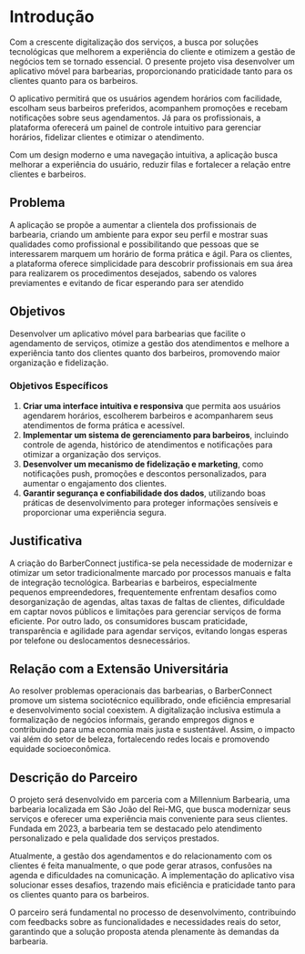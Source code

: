 # Introdução

Com a crescente digitalização dos serviços, a busca por soluções tecnológicas que melhorem a experiência do cliente e otimizem a gestão de negócios tem se tornado essencial. O presente projeto visa desenvolver um aplicativo móvel para barbearias, proporcionando praticidade tanto para os clientes quanto para os barbeiros.

O aplicativo permitirá que os usuários agendem horários com facilidade, escolham seus barbeiros preferidos, acompanhem promoções e recebam notificações sobre seus agendamentos. Já para os profissionais, a plataforma oferecerá um painel de controle intuitivo para gerenciar horários, fidelizar clientes e otimizar o atendimento.

Com um design moderno e uma navegação intuitiva, a aplicação busca melhorar a experiência do usuário, reduzir filas e fortalecer a relação entre clientes e barbeiros.

## Problema
A aplicação se propõe a aumentar a clientela dos profissionais de barbearia, criando um ambiente para expor seu perfil e mostrar suas qualidades como profissional e possibilitando que pessoas que se interessarem marquem um horário de forma prática e ágil. Para os clientes, a plataforma oferece simplicidade para descobrir profissionais em sua área para realizarem os procedimentos desejados, sabendo os valores previamentes e evitando de ficar esperando para ser atendido

## Objetivos
 

Desenvolver um aplicativo móvel para barbearias que facilite o agendamento de serviços, otimize a gestão dos atendimentos e melhore a experiência tanto dos clientes quanto dos barbeiros, promovendo maior organização e fidelização.  

### **Objetivos Específicos**  
1. **Criar uma interface intuitiva e responsiva** que permita aos usuários agendarem horários, escolherem barbeiros e acompanharem seus atendimentos de forma prática e acessível.  
2. **Implementar um sistema de gerenciamento para barbeiros**, incluindo controle de agenda, histórico de atendimentos e notificações para otimizar a organização dos serviços.  
3. **Desenvolver um mecanismo de fidelização e marketing**, como notificações push, promoções e descontos personalizados, para aumentar o engajamento dos clientes.  
4. **Garantir segurança e confiabilidade dos dados**, utilizando boas práticas de desenvolvimento para proteger informações sensíveis e proporcionar uma experiência segura.  


## Justificativa

A criação do BarberConnect justifica-se pela necessidade de modernizar e otimizar um setor tradicionalmente marcado por processos manuais e falta de integração tecnológica. Barbearias e barbeiros, especialmente pequenos empreendedores, frequentemente enfrentam desafios como desorganização de agendas, altas taxas de faltas de clientes, dificuldade em captar novos públicos e limitações para gerenciar serviços de forma eficiente. Por outro lado, os consumidores buscam praticidade, transparência e agilidade para agendar serviços, evitando longas esperas por telefone ou deslocamentos desnecessários.

## Relação com a Extensão Universitária

Ao resolver problemas operacionais das barbearias, o BarberConnect promove um sistema sociotécnico equilibrado, onde eficiência empresarial e desenvolvimento social coexistem. A digitalização inclusiva estimula a formalização de negócios informais, gerando empregos dignos e contribuindo para uma economia mais justa e sustentável. Assim, o impacto vai além do setor de beleza, fortalecendo redes locais e promovendo equidade socioeconômica.

## Descrição do Parceiro 

O projeto será desenvolvido em parceria com a Millennium Barbearia, uma barbearia localizada em São João del Rei-MG, que busca modernizar seus serviços e oferecer uma experiência mais conveniente para seus clientes. Fundada em 2023, a barbearia tem se destacado pelo atendimento personalizado e pela qualidade dos serviços prestados.  

Atualmente, a gestão dos agendamentos e do relacionamento com os clientes é feita manualmente, o que pode gerar atrasos, confusões na agenda e dificuldades na comunicação. A implementação do aplicativo visa solucionar esses desafios, trazendo mais eficiência e praticidade tanto para os clientes quanto para os barbeiros.  

O parceiro será fundamental no processo de desenvolvimento, contribuindo com feedbacks sobre as funcionalidades e necessidades reais do setor, garantindo que a solução proposta atenda plenamente às demandas da barbearia.  
